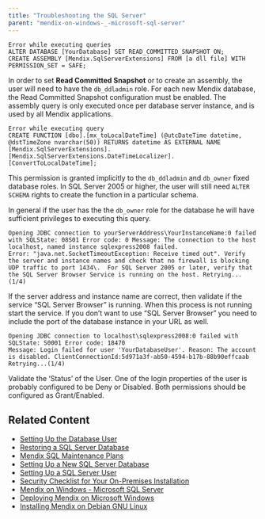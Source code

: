 ```yaml
---
title: "Troubleshooting the SQL Server"
parent: "mendix-on-windows-_-microsoft-sql-server"
---
```


```
Error while executing queries
ALTER DATABASE [YourDatabase] SET READ_COMMITTED_SNAPSHOT ON;
CREATE ASSEMBLY [Mendix.SqlServerExtensions] FROM [a dll file] WITH PERMISSION_SET = SAFE;
```

In order to set **Read Committed Snapshot** or to create an assembly, the user will need to have the `db_ddladmin` role. For each new Mendix database, the Read Committed Snapshot configuration must be enabled. The assembly query is only executed once per database server instance, and is used by all Mendix applications.

```
Error while executing query
CREATE FUNCTION [dbo].[mx_toLocalDateTime] (@utcDateTime datetime, @dstTimeZone nvarchar(50)) RETURNS datetime AS EXTERNAL NAME [Mendix.SqlServerExtensions].[Mendix.SqlServerExtensions.DateTimeLocalizer].[ConvertToLocalDateTime];
```

This permission is granted implicitly to the `db_ddladmin` and `db_owner` fixed database roles. In SQL Server 2005 or higher, the user will still need `ALTER SCHEMA` rights to create the function in a particular schema.

In general if the user has the the `db_owner` role for the database he will have sufficient privileges to executing this query. 

```
Opening JDBC connection to yourServerAddress\YourInstanceName:0 failed with SQLState: 08S01 Error code: 0 Message: The connection to the host localhost, named instance sqlexpress2008 failed.
Error: "java.net.SocketTimeoutException: Receive timed out". Verify the server and instance names and check that no firewall is blocking UDP traffic to port 1434\.  For SQL Server 2005 or later, verify that the SQL Server Browser Service is running on the host. Retrying...(1/4)
```

If the server address and instance name are correct, then validate if the service “SQL Server Browser” is running. When this process is not running start the service. If you don’t want to use “SQL Server Browser” you need to include the port of the database instance in your URL as well.

```
Opening JDBC connection to localhost\sqlexpress2008:0 failed with SQLState: S0001 Error code: 18470
Message: Login failed for user 'YourDatabaseUser'. Reason: The account is disabled. ClientConnectionId:5d971a3f-ab50-4594-b17b-88b90effcaab Retrying...(1/4)
```

Validate the ‘Status’ of the User. One of the login properties of the user is probably configured to be Deny or Disabled. Both permissions should be configured as Grant/Enabled.

## Related Content

*   [Setting Up the Database User](setting-up-the-database-user)
*   [Restoring a SQL Server Database](restoring-a-sql-server-database)
*   [Mendix SQL Maintenance Plans](mendix-sql-maintenance-plans)
*   [Setting Up a New SQL Server Database](setting-up-a-new-sql-server-database)
*   [Setting Up a SQL Server User](setting-up-a-sql-server-user)
*   [Security Checklist for Your On-Premises Installation](security-checklist-for-your-on-premises-installation)
*   [Mendix on Windows - Microsoft SQL Server](mendix-on-windows-_-microsoft-sql-server)
*   [Deploying Mendix on Microsoft Windows](deploy-mendix-on-microsoft-windows)
*   [Installing Mendix on Debian GNU Linux](installing-mendix-on-debian-gnu-linux)
